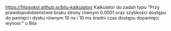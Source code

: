 https://filipsokol.github.io/bilu-kalkulator/
Kalkulator do zadań typu "Przy prawdopodobieństwie braku strony równym 0.0001 oraz szybkości dostępu do pamięci i dysku równym 10 ns i 10 ms średni czas dostępu dopamięci wynosi:" u Bila
